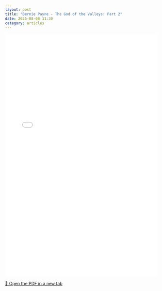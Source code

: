 ```yaml
---
layout: post
title: "Bernie Payne - The God of the Valleys: Part 2"
date: 2025-08-08 11:30
category: articles
---
```


<iframe 
    src="{{ '/assets/articles/Bernie-Payne/Bernie-Payne-The-God-of-the-Valleys-Part-2.pdf' | relative_url }}" 
    width="100%" 
    height="800px" 
    style="border: none;">
</iframe>

<p>
    <a href="{{ '/assets/articles/Bernie-Payne/Bernie-Payne-The-God-of-the-Valleys-Part-2.pdf' | relative_url }}" target="_blank">
        📄 Open the PDF in a new tab
    </a>
</p>
